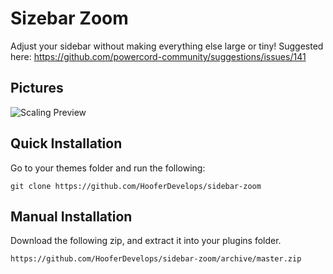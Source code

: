 
# Sizebar Zoom
Adjust your sidebar without making everything else large or tiny!
Suggested here: https://github.com/powercord-community/suggestions/issues/141

## Pictures
![Scaling Preview](https://cdn.discordapp.com/attachments/738968109288914976/741729665424818240/BnQMMi3Iji.gif)


## Quick Installation
Go to your themes folder and run the following:

    git clone https://github.com/HooferDevelops/sidebar-zoom


## Manual Installation
Download the following zip, and extract it into your plugins folder.

    https://github.com/HooferDevelops/sidebar-zoom/archive/master.zip
